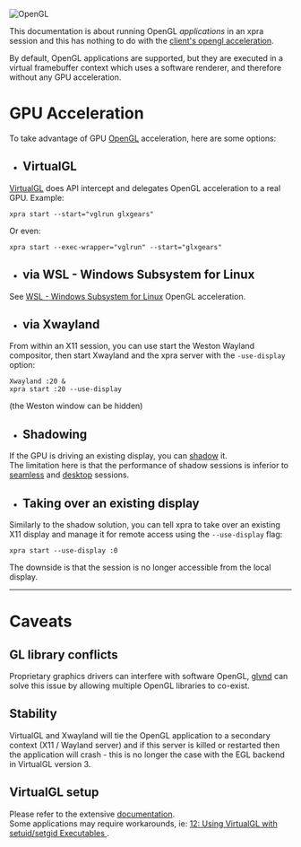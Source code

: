 ![OpenGL](../images/icons/opengl.png)

This documentation is about running OpenGL _applications_ in an xpra session and this has nothing to do with the [client's opengl acceleration](./Client-OpenGL.md).

By default, OpenGL applications are supported, but they are executed in a virtual framebuffer context which uses a software renderer, and therefore without any GPU acceleration.


# GPU Acceleration
To take advantage of GPU [OpenGL](https://www.opengl.org/) acceleration, here are some options:

* ## VirtualGL
[VirtualGL](http://www.virtualgl.org/) does API intercept and delegates OpenGL acceleration to a real GPU. Example:
```shell
xpra start --start="vglrun glxgears"
```
Or even:
```shell
xpra start --exec-wrapper="vglrun" --start="glxgears"
```

* ## via WSL - Windows Subsystem for Linux
See [WSL - Windows Subsystem for Linux](./WSL.md) OpenGL acceleration.

* ## via Xwayland
From within an X11 session, you can use start the Weston Wayland compositor, then start Xwayland and the xpra server with the `-use-display` option:
```shell
Xwayland :20 &
xpra start :20 --use-display
```
(the Weston window can be hidden)


* ## Shadowing
If the GPU is driving an existing display, you can [shadow](./Shadow-Server.md) it.\
The limitation here is that the performance of shadow sessions is inferior to [seamless](./Seamless.md) and [desktop](./Start-Desktop.md) sessions.


* ## Taking over an existing display
Similarly to the shadow solution, you can tell xpra to take over an existing X11 display and manage it for remote access using the `--use-display` flag:
```shell
xpra start --use-display :0
```
The downside is that the session is no longer accessible from the local display.


***


# Caveats

## GL library conflicts
Proprietary graphics drivers can interfere with software OpenGL, [glvnd](https://github.com/NVIDIA/libglvnd) can solve this issue by allowing multiple OpenGL libraries to co-exist.

## Stability
VirtualGL and Xwayland will tie the OpenGL application to a secondary context (X11 / Wayland server) and if this server is killed or restarted then the application will crash - this is no longer the case with the EGL backend in VirtualGL version 3.

## VirtualGL setup
Please refer to the extensive [documentation](https://github.com/VirtualGL/virtualgl/tree/master/doc).  
Some applications may require workarounds, ie: [12: Using VirtualGL with setuid/setgid Executables
](https://github.com/VirtualGL/virtualgl/blob/master/doc/setuid.txt).
